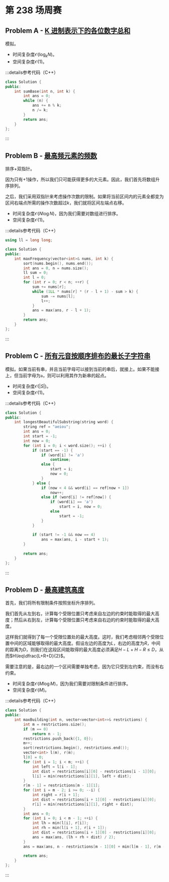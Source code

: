 # 第 238 场周赛

## Problem A - [K 进制表示下的各位数字总和](https://leetcode.cn/contest/weekly-contest-238/problems/sum-of-digits-in-base-k/)

模拟。

- 时间复杂度$\mathcal{O}(\log_kN)$。
- 空间复杂度$\mathcal{O}(1)$。

:::details参考代码（C++）

```cpp
class Solution {
public:
    int sumBase(int n, int k) {
        int ans = 0;
        while (n) {
            ans += n % k;
            n /= k;
        }
        return ans;
    }
};
```

:::

## Problem B - [最高频元素的频数](https://leetcode.cn/contest/weekly-contest-238/problems/frequency-of-the-most-frequent-element/)

排序+双指针。

因为只有+1操作，所以我们只可能获得更多的大元素。因此，我们首先将数组升序排列。

之后，我们采用双指针来考虑操作次数的限制。如果将当前区间内的元素全都变为区间右端点所需的操作次数超过$k$，我们就将区间左端点右移。

- 时间复杂度$\mathcal{O}(N\log N)$，因为我们需要对数组进行排序。
- 空间复杂度$\mathcal{O}(1)$。

:::details参考代码（C++）

```cpp
using ll = long long;

class Solution {
public:
    int maxFrequency(vector<int>& nums, int k) {
        sort(nums.begin(), nums.end());
        int ans = 0, n = nums.size();
        ll sum = 0;
        int l = 0;
        for (int r = 0; r < n; ++r) {
            sum += nums[r];
            while (1LL * nums[r] * (r - l + 1) - sum > k) {
                sum -= nums[l];
                l++;
            }
            ans = max(ans, r - l + 1);
        }
        return ans;
    }
};
```

:::

## Problem C - [所有元音按顺序排布的最长子字符串](https://leetcode.cn/contest/weekly-contest-238/problems/longest-substring-of-all-vowels-in-order/)

模拟。如果当前有串，并且当前字母可以接到当前的串后，就接上。如果不能接上，但当前字母为`a`，则可以利用其作为新串的起点。

- 时间复杂度$\mathcal{O}(|S|)$。
- 空间复杂度$\mathcal{O}(1)$。

:::details参考代码（C++）

```cpp
class Solution {
public:
    int longestBeautifulSubstring(string word) {
        string ref = "aeiou";
        int ans = 0;
        int start = -1;
        int now = 0;
        for (int i = 0; i < word.size(); ++i) {
            if (start == -1) {
                if (word[i] != 'a')
                    continue;
                else {
                    start = i;
                    now = 0;
                }
            } else {
                if (now < 4 && word[i] == ref[now + 1]) 
                    now++;
                else if (word[i] != ref[now]) {
                    if (word[i] == 'a')
                        start = i, now = 0;
                    else
                        start = -1;
                }
            }
            
            if (start != -1 && now == 4)
                ans = max(ans, i - start + 1);
        }
        
        return ans;
    }
};
```

:::

## Problem D - [最高建筑高度](https://leetcode.cn/contest/weekly-contest-238/problems/maximum-building-height/)

首先，我们将所有限制条件按照坐标升序排列。

我们首先从左到右，计算每个受限位置只考虑来自左边的约束时能取得的最大高度；然后从右到左，计算每个受限位置只考虑来自右边的约束时能取得的最大高度。

这样我们就得到了每一个受限位置处的最大高度。这时，我们考虑相邻两个受限位置中间的区域能够取得的最大高度。假设左边的高度为$L$，右边的高度为$R$，中间的距离为$D$，则我们在这段区间能取得的最大高度必须满足$H-L+H-R\leq D$，从而$H\leq\dfrac{L+R+D}{2}$。

需要注意的是，最右边的一个区间需要单独考虑，因为它只受到左约束，而没有右约束。

- 时间复杂度$\mathcal{O}(M\log M)$，因为我们需要对限制条件进行排序。
- 空间复杂度$\mathcal{O}(M)$。

:::details参考代码（C++）

```cpp
class Solution {
public:
    int maxBuilding(int n, vector<vector<int>>& restrictions) {
        int m = restrictions.size();
        if (m == 0)
            return n - 1;
        restrictions.push_back({1, 0});
        m++;
        sort(restrictions.begin(), restrictions.end());
        vector<int> l(m), r(m);
        l[0] = 0;
        for (int i = 1; i < m; ++i) {
            int left = l[i - 1];
            int dist = restrictions[i][0] - restrictions[i - 1][0];
            l[i] = min(restrictions[i][1], left + dist);
        }
        r[m - 1] = restrictions[m - 1][1];
        for (int i = m - 2; i >= 0; --i) {
            int right = r[i + 1];
            int dist = restrictions[i + 1][0] - restrictions[i][0];
            r[i] = min(restrictions[i][1], right + dist);
        }
        int ans = 0;
        for (int i = 0; i < m - 1; ++i) {
            int lh = min(l[i], r[i]);
            int rh = min(l[i + 1], r[i + 1]);
            int dist = restrictions[i + 1][0] - restrictions[i][0];
            ans = max(ans, (lh + rh + dist) / 2);
        }
        ans = max(ans, n - restrictions[m - 1][0] + min(l[m - 1], r[m - 1]));
        
        return ans;
    }
};
```

:::

